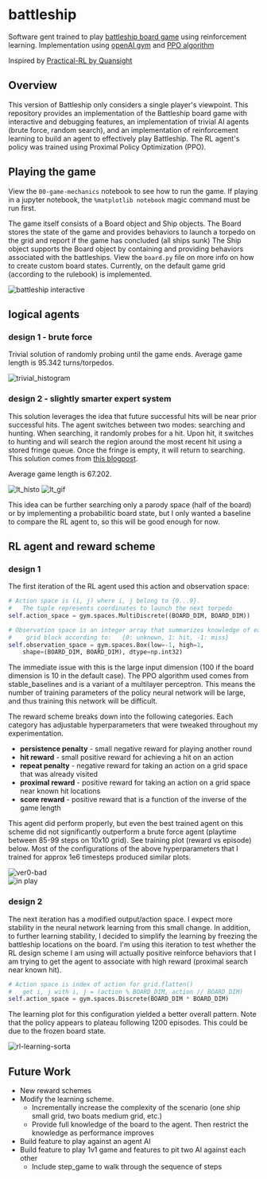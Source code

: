 # battleship

Software gent trained to play [battleship board game](https://www.hasbro.com/common/instruct/Battleship.PDF) using reinforcement learning.  Implementation using [openAI gym](https://gym.openai.com/) and [PPO algorithm](https://arxiv.org/pdf/1707.06347.pdf)    

Inspired by [Practical-RL by Quansight](https://github.com/Quansight/Practical-RL/)  


## Overview
This version of Battleship only considers a single player's viewpoint.  This repository provides an implementation of the Battleship board game with interactive and debugging features, an implementation of trivial AI agents (brute force, random search), and an implementation of reinforcement learning to build an agent to effectively play Battleship.  The RL agent's policy was trained using Proximal Policy Optimization (PPO).  


## Playing the game
View the `00-game-mechanics` notebook to see how to run the game.  If playing in a jupyter notebook, the `%matplotlib notebook` magic command must be run first.  

The game itself consists of a Board object and Ship objects.  The Board stores the state of the game and provides behaviors to launch a torpedo on the grid and report if the game has concluded (all ships sunk)  The Ship object supports the Board object by containing and providing behaviors associated with the battleships.  View the `board.py` file on more info on how to create custom board states.  Currently, on the default game grid (according to the rulebook) is implemented.  

![battleship interactive](images/battleship_interactive.gif)

## logical agents

### design 1 - brute force

Trivial solution of randomly probing until the game ends.   Average game length is 95.342 turns/torpedos.  

![trivial_histogram](images/histogram_trivial.png)


### design 2 - slightly smarter expert system

This solution leverages the idea that future successful hits will be near prior successful hits.  The agent switches between two modes:  searching and hunting.  When searching, it randomly probes for a hit.  Upon hit, it switches to hunting and will search the region around the most recent hit using a stored fringe queue.  Once the fringe is empty, it will return to searching.  This solution comes from [this blogpost](https://www.datagenetics.com/blog/december32011/).   

Average game length is 67.202.  

![lt_histo](images/histogram_less_trivial.png)
![lt_gif](images/battleship-less-triv.gif)

This idea can be further searching only a parody space (half of the board) or by implementing a probabilitic board state, but I only wanted a baseline to compare the RL agent to, so this will be good enough for now.  


## RL agent and reward scheme

### design 1

The first iteration of the RL agent used this action and observation space: 
```python
# Action space is (i, j) where i, j belong to {0...9}.  
#   The tuple represents coordinates to launch the next torpedo 
self.action_space = gym.spaces.MultiDiscrete((BOARD_DIM, BOARD_DIM))

# Observation space is an integer array that summarizes knowledge of each  
#    grid block according to:   {0: unknown, 1: hit, -1: miss}
self.observation_space = gym.spaces.Box(low=-1, high=1, 
    shape=(BOARD_DIM, BOARD_DIM), dtype=np.int32)    
```

The immediate issue with this is the large input dimension (100 if the board dimension is 10 in the default case).  The PPO algorithm used comes from stable_baselines and is a variant of a multilayer perceptron.  This means the number of training parameters of the policy neural network will be large, and thus training this network will be difficult.  

The reward scheme breaks down into the following categories.  Each category has adjustable hyperparameters that were tweaked throughout my experimentation.  

- **persistence penalty** - small negative reward for playing another round   
- **hit reward** - small positive reward for achieving a hit on an action  
- **repeat penalty** - negative reward for taking an action on a grid space that was already visited  
- **proximal reward** - positive reward for taking an action on a grid space near known hit locations 
- **score reward** - positive reward that is a function of the inverse of the game length  

This agent did perform properly, but even the best trained agent on this scheme did not significantly outperform a brute force agent (playtime between 85-99 steps on 10x10 grid). See training plot (reward vs episode) below.  Most of the configurations of the above hyperparameters that I trained for approx 1e6 timesteps produced similar plots.   

![ver0-bad](images/ver0-bad.png)  
![in play](images/battleship-rl-v0.gif)

### design 2

The next iteration has a modified output/action space.  I expect more stability in the neural network learning from this small change.  In addition, to further learning stability, I decided to simplify the learning by freezing the battleship locations on the board.  I'm using this iteration to test whether the RL design scheme I am using will actually positive reinforce behaviors that I am trying to get the agent to associate with high reward (proximal search near known hit).  

```python
# Action space is index of action for grid.flatten() 
#   get i, j with i, j = (action % BOARD_DIM, action // BOARD_DIM)
self.action_space = gym.spaces.Discrete(BOARD_DIM * BOARD_DIM)
```

The learning plot for this configuration yielded a better overall pattern.  Note that the policy appears to plateau following 1200 episodes.  This could be due to the frozen board state.  

![rl-learning-sorta](images/rl-learning-sorta.png)


## Future Work
- New reward schemes 
- Modify the learning scheme.  
    + Incrementally increase the complexity of the scenario (one ship small grid, two boats medium grid, etc.)
    + Provide full knowledge of the board to the agent.  Then restrict the knowledge as performance improves 
- Build feature to play against an agent AI    
- Build feature to play 1v1 game and features to pit two AI against each other 
    + Include step_game to walk through the sequence of steps 

